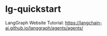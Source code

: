 # lg-quickstart
LangGraph Website Tutorial: https://langchain-ai.github.io/langgraph/agents/agents/
